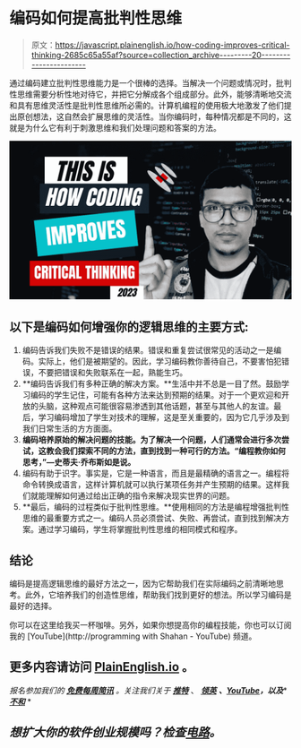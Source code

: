 # 编码如何提高批判性思维

> 原文：<https://javascript.plainenglish.io/how-coding-improves-critical-thinking-2685c65a55af?source=collection_archive---------20----------------------->

通过编码建立批判性思维能力是一个很棒的选择。当解决一个问题或情况时，批判性思维需要分析性地对待它，并把它分解成各个组成部分。此外，能够清晰地交流和具有思维灵活性是批判性思维所必需的。计算机编程的使用极大地激发了他们提出原创想法，这自然会扩展思维的灵活性。当你编码时，每种情况都是不同的，这就是为什么它有利于刺激思维和我们处理问题和答案的方法。

![](img/394f464836dfb48b67558a975307bb16.png)

## 以下是编码如何增强你的逻辑思维的主要方式:

1.  编码告诉我们失败不是错误的结果。错误和重复尝试很常见的活动之一是编码。实际上，他们是被期望的。因此，学习编码教你善待自己，不要害怕犯错误，不要把错误和失败联系在一起，熟能生巧。
2.  **编码告诉我们有多种正确的解决方案。**生活中并不总是一目了然。鼓励学习编码的学生记住，可能有各种方法来达到预期的结果。对于一个更欢迎和开放的头脑，这种观点可能很容易渗透到其他话题，甚至与其他人的友谊。最后，学习编码增加了学生对技术的理解，这是至关重要的，因为它几乎涉及到我们日常生活的方方面面。
3.  **编码培养原始的解决问题的技能。为了解决一个问题，人们通常会进行多次尝试，这教会我们探索不同的方法，直到找到一种可行的方法。“编程教你如何思考，”—史蒂夫·乔布斯如是说。**
4.  编码有助于识字。事实是，它是一种语言，而且是最精确的语言之一。编程将命令转换成语言，这样计算机就可以执行某项任务并产生预期的结果。这样我们就能理解如何通过给出正确的指令来解决现实世界的问题。
5.  **最后，编码的过程类似于批判性思维。**使用相同的方法是编程增强批判性思维的最重要方式之一。编码人员必须尝试、失败、再尝试，直到找到解决方案。通过学习编码，学生将掌握批判性思维的相同模式和程序。

## 结论

编码是提高逻辑思维的最好方法之一，因为它帮助我们在实际编码之前清晰地思考。此外，它培养我们的创造性思维，帮助我们找到更好的想法。所以学习编码是最好的选择。

你可以在这里给我买一杯咖啡。另外，如果你想提高你的编程技能，你也可以订阅我的 [YouTube](http://programming with Shahan - YouTube) 频道。

## 更多内容请访问 [PlainEnglish.io](https://plainenglish.io/) 。

*报名参加我们的* [***免费每周简讯***](http://newsletter.plainenglish.io/) *。关注我们关于* [***推特***](https://twitter.com/inPlainEngHQ) 、 [***领英***](https://www.linkedin.com/company/inplainenglish/) ***、***[***YouTube***](https://www.youtube.com/channel/UCtipWUghju290NWcn8jhyAw)***，以及****[***不和***](https://discord.gg/GtDtUAvyhW) *

## *想扩大你的软件创业规模吗？检查[电路](https://circuit.ooo/?utm=publication-post-cta)。*